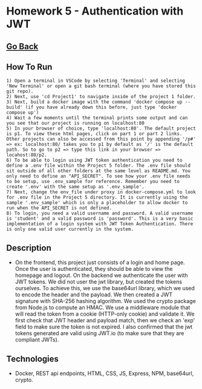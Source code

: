 # Homework 5 - Authentication with JWT

## [Go Back](../README.md)

## How To Run

    1) Open a terminal in VSCode by selecting 'Terminal' and selecting 'New Terminal' or open a git bash terminal (where you have stored this git repo).
    2) Next, use 'cd Project1' to navigate inside of the project 1 folder.
    3) Next, build a docker image with the command 'docker compose up --build' (if you have already down this before, just type 'docker compose up')
    4) Wait a few moments until the terminal prints some output and can you see that our project is running on localhost:80
    5) In your browser of choice, type 'localhost:80'. The default project is p1. To view these html pages, click on part 1 or part 2 links. Other projects can also be accessed from this point by appending '/p#' => ex: localhost:80/ takes you to p1 by default as '/' is the default path. So to go to p2 => type this link in your browser => locahost:80/p2.
    6) To be able to login using JWT token authentication you need to define a .env file within the Project 5 folder. The .env file should sit outside of all other folders at the same level as README.md. You only need to define an "API_SECRET". To see how your .env file needs to be setup, use .env_sample for reference. Remember you need to create '.env' with the same setup as '.env_sample'.
    7) Next, change the env_file under proxy in docker-compose.yml to look for .env file in the Project 5 directory. It is currently using the sample '.env_sample' which is only a placeholder to allow docker to run when the API_SECRET is not defined.
    8) To login, you need a valid username and password. A valid username is 'student' and a valid password is 'password'. This is a very basic implementation of a login system with JWT Token Authentication. There is only one valid user currently in the system.

## Description

- On the frontend, this project just consists of a login and home page. Once the user is authenticated, they should be able to view the homepage and logout. On the backend we authenticate the user with JWT tokens. We did not user the jwt library, but created the tokens ourselves. To achieve this, we use the base64url library, which we used to encode the header and the payload. We then created a JWT signature with SHA-256 hashing algorithm. We used the crypto package from Node.js to compute an HMAC. We use a middleware module that will read the token from a cookie (HTTP-only cookie) and validate it. We first check that JWT header and payload match, then we check an 'exp' field to make sure the token is not expired. I also confirmed that the jwt tokens generated are valid using JWT.io (to make sure that they are compliant JWTs).

## Technologies

- Docker, REST api endpoints, HTML, CSS, JS, Express, NPM, base64url, crypto.
